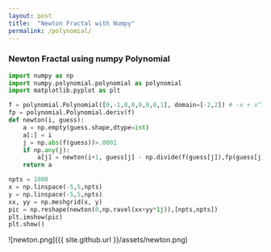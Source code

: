 ```yaml
---
layout: post
title:  "Newton Fractal with Numpy"
permalink: /polynomial/
---
```


### Newton Fractal using numpy Polynomial

```python
import numpy as np
import numpy.polynomial.polynomial as polynomial
import matplotlib.pyplot as plt

f = polynomial.Polynomial([0,-1,0,0,0,0,0,1], domain=[-2,2]) # -x + x^7
fp = polynomial.Polynomial.deriv(f)
def newton(i, guess):
    a = np.empty(guess.shape,dtype=int)
    a[:] = i
    j = np.abs(f(guess))>.0001
    if np.any(j):
        a[j] = newton(i+1, guess[j] - np.divide(f(guess[j]),fp(guess[j])))
    return a

npts = 1000
x = np.linspace(-5,5,npts)
y = np.linspace(-5,5,npts)
xx, yy = np.meshgrid(x, y)
pic = np.reshape(newton(0,np.ravel(xx+yy*1j)),[npts,npts])
plt.imshow(pic)
plt.show()
```

![newton.png]({{ site.github.url }}/assets/newton.png)
